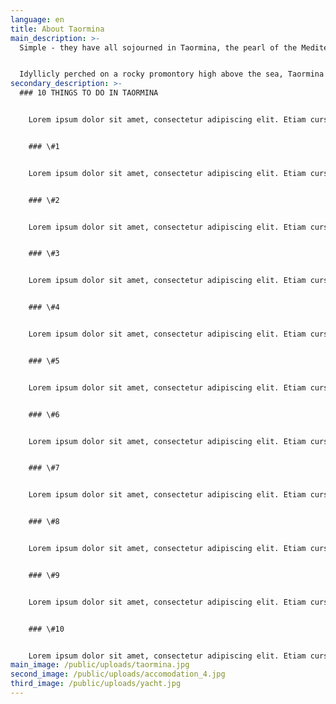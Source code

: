 ```yaml
---
language: en
title: About Taormina
main_description: >-
  Simple - they have all sojourned in Taormina, the pearl of the Mediterranean.


  Idyllicly perched on a rocky promontory high above the sea, Taormina has been the most popular tourist destination in Sicily for a couple of hundred of years, ever since it became an integral part of the Grand Tour. Beautifully restored mediaeval buildings, breathtaking views around every corner and a giddy network of winding streets strewn with shops, bars and restaurants make for a perfect holiday spot.
secondary_description: >-
  ### 10 THINGS TO DO IN TAORMINA


    Lorem ipsum dolor sit amet, consectetur adipiscing elit. Etiam cursus finibus augue, nec egestas ante. Nullam fringilla in elit sed posuere. Quisque gravida elit in felis consequat, ac dapibus felis maximus.


    ### \#1


    Lorem ipsum dolor sit amet, consectetur adipiscing elit. Etiam cursus finibus augue, nec egestas ante. Nullam fringilla in elit sed posuere. Quisque gravida elit in felis consequat, ac dapibus felis maximus.


    ### \#2


    Lorem ipsum dolor sit amet, consectetur adipiscing elit. Etiam cursus finibus augue, nec egestas ante. Nullam fringilla in elit sed posuere. Quisque gravida elit in felis consequat, ac dapibus felis maximus.


    ### \#3


    Lorem ipsum dolor sit amet, consectetur adipiscing elit. Etiam cursus finibus augue, nec egestas ante. Nullam fringilla in elit sed posuere. Quisque gravida elit in felis consequat, ac dapibus felis maximus.


    ### \#4


    Lorem ipsum dolor sit amet, consectetur adipiscing elit. Etiam cursus finibus augue, nec egestas ante. Nullam fringilla in elit sed posuere. Quisque gravida elit in felis consequat, ac dapibus felis maximus.


    ### \#5


    Lorem ipsum dolor sit amet, consectetur adipiscing elit. Etiam cursus finibus augue, nec egestas ante. Nullam fringilla in elit sed posuere. Quisque gravida elit in felis consequat, ac dapibus felis maximus.


    ### \#6


    Lorem ipsum dolor sit amet, consectetur adipiscing elit. Etiam cursus finibus augue, nec egestas ante. Nullam fringilla in elit sed posuere. Quisque gravida elit in felis consequat, ac dapibus felis maximus.


    ### \#7


    Lorem ipsum dolor sit amet, consectetur adipiscing elit. Etiam cursus finibus augue, nec egestas ante. Nullam fringilla in elit sed posuere. Quisque gravida elit in felis consequat, ac dapibus felis maximus.


    ### \#8


    Lorem ipsum dolor sit amet, consectetur adipiscing elit. Etiam cursus finibus augue, nec egestas ante. Nullam fringilla in elit sed posuere. Quisque gravida elit in felis consequat, ac dapibus felis maximus.


    ### \#9


    Lorem ipsum dolor sit amet, consectetur adipiscing elit. Etiam cursus finibus augue, nec egestas ante. Nullam fringilla in elit sed posuere. Quisque gravida elit in felis consequat, ac dapibus felis maximus.


    ### \#10


    Lorem ipsum dolor sit amet, consectetur adipiscing elit. Etiam cursus finibus augue, nec egestas ante. Nullam fringilla in elit sed posuere. Quisque gravida elit in felis consequat, ac dapibus felis maximus.
main_image: /public/uploads/taormina.jpg
second_image: /public/uploads/accomodation_4.jpg
third_image: /public/uploads/yacht.jpg
---
```

